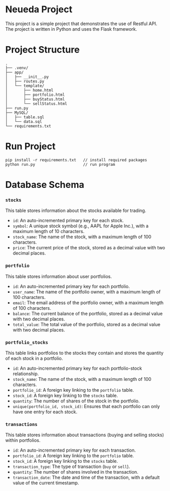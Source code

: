 # Neueda Project

This project is a simple project that demonstrates the use of Restful API. The project is written in Python and uses the Flask framework.

# Project Structure

```
.
├── .venv/
├── app/
│   ├── __init__.py
│   ├── routes.py
│   └── template/
│       ├── home.html
│       ├── portfolio.html
│       ├── buyStatus.html
│       └── sellStatus.html
├── run.py
├── MySQL/
│   ├── table.sql
│   └── data.sql
└── requirements.txt
```
# Run Project
```
pip install -r requirements.txt   // install required packages
python run.py                     // run program

```
# Database Schema

### `stocks`
This table stores information about the stocks available for trading.

- `id`: An auto-incremented primary key for each stock.
- `symbol`: A unique stock symbol (e.g., AAPL for Apple Inc.), with a maximum length of 10 characters.
- `stock_name`: The name of the stock, with a maximum length of 100 characters.
- `price`: The current price of the stock, stored as a decimal value with two decimal places.

### `portfolio`
This table stores information about user portfolios.

- `id`: An auto-incremented primary key for each portfolio.
- `user_name`: The name of the portfolio owner, with a maximum length of 100 characters.
- `email`: The email address of the portfolio owner, with a maximum length of 100 characters.
- `balance`: The current balance of the portfolio, stored as a decimal value with two decimal places.
- `total_value`: The total value of the portfolio, stored as a decimal value with two decimal places.

### `portfolio_stocks`
This table links portfolios to the stocks they contain and stores the quantity of each stock in a portfolio.

- `id`: An auto-incremented primary key for each portfolio-stock relationship.
- `stock_name`: The name of the stock, with a maximum length of 100 characters.
- `portfolio_id`: A foreign key linking to the `portfolio` table.
- `stock_id`: A foreign key linking to the `stocks` table.
- `quantity`: The number of shares of the stock in the portfolio.
- `unique(portfolio_id, stock_id)`: Ensures that each portfolio can only have one entry for each stock.

### `transactions`
This table stores information about transactions (buying and selling stocks) within portfolios.

- `id`: An auto-incremented primary key for each transaction.
- `portfolio_id`: A foreign key linking to the `portfolio` table.
- `stock_id`: A foreign key linking to the `stocks` table.
- `transaction_type`: The type of transaction (`buy` or `sell`).
- `quantity`: The number of shares involved in the transaction.
- `transaction_date`: The date and time of the transaction, with a default value of the current timestamp.

